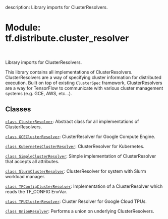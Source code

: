 description: Library imports for ClusterResolvers.

<div itemscope itemtype="http://developers.google.com/ReferenceObject">
<meta itemprop="name" content="tf.distribute.cluster_resolver" />
<meta itemprop="path" content="Stable" />
</div>

# Module: tf.distribute.cluster_resolver

<!-- Insert buttons and diff -->

<table class="tfo-notebook-buttons tfo-api nocontent" align="left">

</table>



Library imports for ClusterResolvers.


This library contains all implementations of ClusterResolvers.
ClusterResolvers are a way of specifying cluster information for distributed
execution. Built on top of existing `ClusterSpec` framework, ClusterResolvers
are a way for TensorFlow to communicate with various cluster management
systems (e.g. GCE, AWS, etc...).

## Classes

[`class ClusterResolver`](../../tf/distribute/cluster_resolver/ClusterResolver.md): Abstract class for all implementations of ClusterResolvers.

[`class GCEClusterResolver`](../../tf/distribute/cluster_resolver/GCEClusterResolver.md): ClusterResolver for Google Compute Engine.

[`class KubernetesClusterResolver`](../../tf/distribute/cluster_resolver/KubernetesClusterResolver.md): ClusterResolver for Kubernetes.

[`class SimpleClusterResolver`](../../tf/distribute/cluster_resolver/SimpleClusterResolver.md): Simple implementation of ClusterResolver that accepts all attributes.

[`class SlurmClusterResolver`](../../tf/distribute/cluster_resolver/SlurmClusterResolver.md): ClusterResolver for system with Slurm workload manager.

[`class TFConfigClusterResolver`](../../tf/distribute/cluster_resolver/TFConfigClusterResolver.md): Implementation of a ClusterResolver which reads the TF_CONFIG EnvVar.

[`class TPUClusterResolver`](../../tf/distribute/cluster_resolver/TPUClusterResolver.md): Cluster Resolver for Google Cloud TPUs.

[`class UnionResolver`](../../tf/distribute/cluster_resolver/UnionResolver.md): Performs a union on underlying ClusterResolvers.

